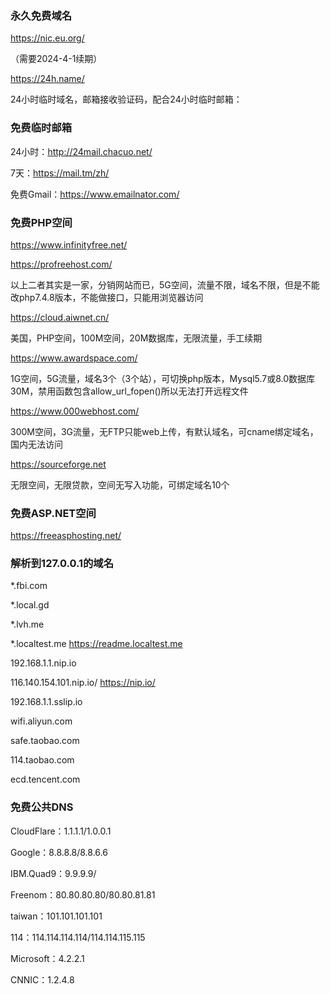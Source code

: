 ### 永久免费域名
https://nic.eu.org/

（需要2024-4-1续期）

https://24h.name/

24小时临时域名，邮箱接收验证码，配合24小时临时邮箱：

### 免费临时邮箱

24小时：http://24mail.chacuo.net/

7天：https://mail.tm/zh/

免费Gmail：https://www.emailnator.com/

### 免费PHP空间
https://www.infinityfree.net/

https://profreehost.com/

以上二者其实是一家，分销网站而已，5G空间，流量不限，域名不限，但是不能改php7.4.8版本，不能做接口，只能用浏览器访问

https://cloud.aiwnet.cn/

美国，PHP空间，100M空间，20M数据库，无限流量，手工续期

https://www.awardspace.com/

1G空间，5G流量，域名3个（3个站），可切换php版本，Mysql5.7或8.0数据库30M，禁用函数包含allow_url_fopen()所以无法打开远程文件

https://www.000webhost.com/

300M空间，3G流量，无FTP只能web上传，有默认域名，可cname绑定域名，国内无法访问

https://sourceforge.net

无限空间，无限贷款，空间无写入功能，可绑定域名10个

### 免费ASP.NET空间
https://freeasphosting.net/


### 解析到127.0.0.1的域名
*.fbi.com

*.local.gd

*.lvh.me

*.localtest.me  https://readme.localtest.me 

192.168.1.1.nip.io

116.140.154.101.nip.io/   https://nip.io/

192.168.1.1.sslip.io

wifi.aliyun.com

safe.taobao.com

114.taobao.com

ecd.tencent.com

### 免费公共DNS

CloudFlare：1.1.1.1/1.0.0.1

Google：8.8.8.8/8.8.6.6

IBM.Quad9：9.9.9.9/

Freenom：80.80.80.80/80.80.81.81

taiwan：101.101.101.101

114：114.114.114.114/114.114.115.115

Microsoft：4.2.2.1

CNNIC：1.2.4.8

